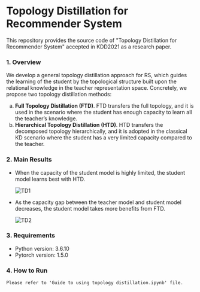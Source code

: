 # Topology Distillation for Recommender System
This repository provides the source code of "Topology Distillation for Recommender System" accepted in KDD2021 as a research paper.

### 1. Overview
We develop a general topology distillation approach for RS, which guides the learning of the student by the topological structure built upon the relational knowledge in the teacher representation space.
Concretely, we propose two topology distillation methods: 

  <ol type="a">
  <li><b>Full Topology Distillation (FTD)</b>. 
      FTD transfers the full topology, and it is used in the scenario where the student has enough capacity to learn all the teacher’s knowledge.</li>
  <li><b>Hierarchical Topology Distillation (HTD)</b>. HTD transfers the decomposed topology hierarchically, and it is adopted in the classical KD scenario where the student has a very limited capacity compared to the teacher.</li>
  </ol>


### 2. Main Results

- When the capacity of the student model is highly limited, the student model learns best with HTD.

  ![TD1](https://user-images.githubusercontent.com/68782810/124361145-8a4ddc00-dc68-11eb-8a2f-1e93efd26184.jpg)

- As the capacity gap between the teacher model and student model decreases, the student model takes more benefits from FTD.

  ![TD2](https://user-images.githubusercontent.com/68782810/124361147-8b7f0900-dc68-11eb-8ccd-bfe93131c7b0.jpg)


### 3. Requirements
- Python version: 3.6.10
- Pytorch version: 1.5.0

### 4. How to Run
```
Please refer to 'Guide to using topology distillation.ipynb' file.
```

